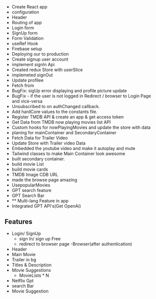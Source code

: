 ##
- Create React app
- configuration
- Header
- Routing of app
- Login form
- SignUp form
- Form Validation
- useRef Hook
- Firebase setup
- Deploying our to production
- Create signup user account 
- implement signIn Api
- Created redux Store with userSlice
- implemeted signOut
- Update profilee
- Fetch from
- BugFix: sigUp error displaying and profile picture update
- BugFix - if the user is not logged in Redirect / browser to Login Page and vice-versa
- Unsubscribed to on authChanged callback.
- Add hardCore values to the constants file.
- Register TMDB API & create an app & get access token
- Get Data from TMDB now playing movies list API
- Custom hooks for nowPlayingMovies and update the store with data
- planing for mainContainer and SecondaryContainer
- Fetch Data for Trailer Video
- Update Store with Trailer video Data
- Embedded the youtube video and make it autoplay and mute
- Tailwind classes to make Main Container look awesome
-  built secondary container.
- build movie List
- build movie cards
- TMDB Image CDB URL
- made the browse page amazing
- UsepopularMovies
- GPT search feature
- GPT Search Bar
- ** Multi-lang Feature in app
- Integrated GPT API's(Get OpenAi)

## Features

- Login/ SignUp
  - sign In/ sign up Free
  - redirect to browser page
-Browser(after authentication)
 - Header
 - Main Movie
  - Trailer in bg
  - Titles & Description
  - Movie Suggestions
     - MovieLists * N
- Netflix Gpt
 - search Bar
 - Movie Suggestion
